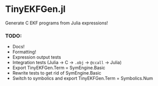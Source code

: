 # TinyEKFGen.jl

Generate C EKF programs from Julia expressions!

### TODO:
- Docs!
- Formatting!
- Expression output tests
- Integration tests (Julia -> C -> `.obj` -> `@ccall` -> Julia)
- Export TinyEKFGen.Term = SymEngine.Basic
- Rewrite tests to get rid of SymEngine.Basic
- Switch to symbolics and export TinyEKFGen.Term = Symbolics.Num
